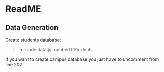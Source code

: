 # ReadME

## Data Generation

Create students database:

> - node data.js numberOfStudents

If you want to create campus database you just have to uncomment from line 202
